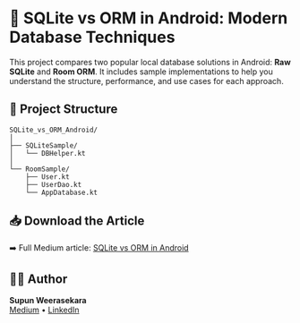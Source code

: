 # 📱 SQLite vs ORM in Android: Modern Database Techniques

This project compares two popular local database solutions in Android: **Raw SQLite** and **Room ORM**. 
It includes sample implementations to help you understand the structure, performance, and use cases for each approach.

## 📁 Project Structure
```
SQLite_vs_ORM_Android/
│  
├── SQLiteSample/
│   └── DBHelper.kt
│
└── RoomSample/
    ├── User.kt
    ├── UserDao.kt
    └── AppDatabase.kt
```


## 📥 Download the Article

➡️ Full Medium article: [SQLite vs ORM in Android](https://supunisharaweerasekara.medium.com/sqlite-vs-orm-in-android-modern-database-techniques-explained-7886edda5135)

## 👨‍💻 Author

**Supun Weerasekara**  
[Medium](https://supunisharaweerasekara.medium.com) • [LinkedIn](https://linkedin.com/in/supunishara)


